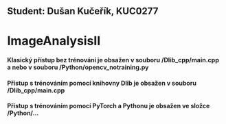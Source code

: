 ## Student: Dušan Kučeřík, KUC0277
# ImageAnalysisII

#### Klasický přístup bez trénování je obsažen v souboru /Dlib_cpp/main.cpp a nebo v souboru /Python/opencv_notraining.py
#### Přístup s trénováním pomocí knihovny Dlib je obsažen v souboru /Dlib_cpp/main.cpp
#### Přístup s trénováním pomocí PyTorch a Pythonu je obsažen ve složce /Python/...
